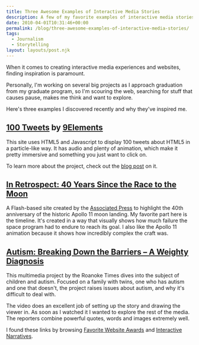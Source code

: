 ```yaml
---
title: Three Awesome Examples of Interactive Media Stories
description: A few of my favorite examples of interactive media stories.
date: 2010-04-01T10:31:46+00:00
permalink: /blog/three-awesome-examples-of-interactive-media-stories/
tags:
  - Journalism
  - Storytelling
layout: layouts/post.njk
---
```


When it comes to creating interactive media experiences and websites, finding inspiration is paramount.

Personally, I'm working on several big projects as I approach graduation from my graduate program, so I'm scouring the web, searching for stuff that causes pause, makes me think and want to explore.

Here's three examples I discovered recently and why they've inspired me.

## [100 Tweets](http://9elements.com/io/projects/html5/canvas/) by [9Elements](http://9elements.com/en.html)

This site uses HTML5 and Javascript to display 100 tweets about HTML5 in a particle-like way. It has audio and plenty of animation, which make it pretty immersive and something you just want to click on.

To learn more about the project, check out the [blog post](http://9elements.com/io/?p=153) on it.

## [In Retrospect: 40 Years Since the Race to the Moon](http://hosted.ap.org/specials/interactives/_science/moon_anniversary/)

A Flash-based site created by the [Associated Press](http://ap.org/) to highlight the 40th anniversary of the historic Apollo 11 moon landing. My favorite part here is the timeline. It's created in a way that visually shows how much failure the space program had to endure to reach its goal. I also like the Apollo 11 animation because it shows how incredibly complex the craft was.

## [Autism: Breaking Down the Barriers – A Weighty Diagnosis](http://roanoke.com/multimedia/wb/233658)

This multimedia project by the Roanoke Times dives into the subject of children and autism. Focused on a family with twins, one who has autism and one that doesn't, the project raises issues about autism, and why it's difficult to deal with.

The video does an excellent job of setting up the story and drawing the viewer in. As soon as I watched it I wanted to explore the rest of the media. The reporters combine powerful quotes, words and images extremely well.

I found these links by browsing [Favorite Website Awards](http://www.thefwa.com/) and [Interactive Narratives](http://interactivenarratives.org/).
